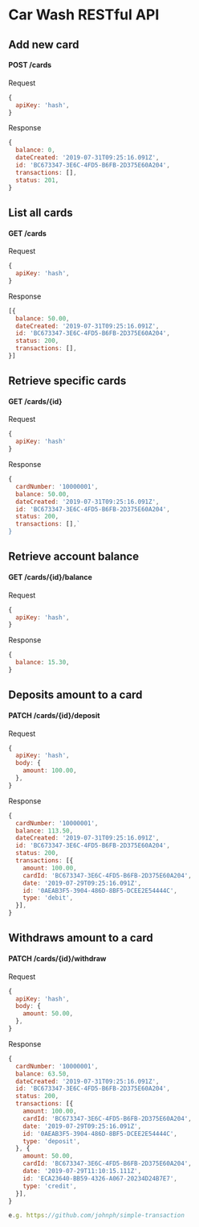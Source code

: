 # Car Wash RESTful API

## Add new card
#### **POST /cards**

Request
```javascript
{
  apiKey: 'hash',
}
```

Response
```javascript
{
  balance: 0,
  dateCreated: '2019-07-31T09:25:16.091Z',
  id: 'BC673347-3E6C-4FD5-B6FB-2D375E60A204',
  transactions: [],
  status: 201,
}
```

## List all cards
#### **GET /cards**

Request 
```javascript
{
  apiKey: 'hash',
}
```

Response
```javascript
[{
  balance: 50.00,
  dateCreated: '2019-07-31T09:25:16.091Z',
  id: 'BC673347-3E6C-4FD5-B6FB-2D375E60A204',
  status: 200,
  transactions: [],
}]
```

## Retrieve specific cards
#### **GET /cards/{id}**

Request 
```javascript
{
  apiKey: 'hash'
}
```
Response
```javascript
{
  cardNumber: '10000001',
  balance: 50.00,
  dateCreated: '2019-07-31T09:25:16.091Z',
  id: 'BC673347-3E6C-4FD5-B6FB-2D375E60A204',
  status: 200,
  transactions: [],`
}
```

## Retrieve account balance
#### **GET /cards/{id}/balance**

Request 
```javascript
{
  apiKey: 'hash',
}
```
Response
```javascript
{
  balance: 15.30,
}
```

## Deposits amount to a card
#### **PATCH /cards/{id}/deposit**

Request 
```javascript
{
  apiKey: 'hash',
  body: {
    amount: 100.00,
  },
}
```
Response
```javascript
{
  cardNumber: '10000001',
  balance: 113.50,
  dateCreated: '2019-07-31T09:25:16.091Z',
  id: 'BC673347-3E6C-4FD5-B6FB-2D375E60A204',
  status: 200,
  transactions: [{
    amount: 100.00,
    cardId: 'BC673347-3E6C-4FD5-B6FB-2D375E60A204',
    date: '2019-07-29T09:25:16.091Z',
    id: '0AEAB3F5-3904-486D-8BF5-DCEE2E54444C',
    type: 'debit',
  }],
}
```


## Withdraws amount to a card
#### **PATCH /cards/{id}/withdraw**

Request 
```javascript
{
  apiKey: 'hash',
  body: {
    amount: 50.00,
  },
}
```
Response
```javascript
{
  cardNumber: '10000001',
  balance: 63.50,
  dateCreated: '2019-07-31T09:25:16.091Z',
  id: 'BC673347-3E6C-4FD5-B6FB-2D375E60A204',
  status: 200,
  transactions: [{
    amount: 100.00,
    cardId: 'BC673347-3E6C-4FD5-B6FB-2D375E60A204',
    date: '2019-07-29T09:25:16.091Z',
    id: '0AEAB3F5-3904-486D-8BF5-DCEE2E54444C',
    type: 'deposit',
  }, {
    amount: 50.00,
    cardId: 'BC673347-3E6C-4FD5-B6FB-2D375E60A204',
    date: '2019-07-29T11:10:15.111Z',
    id: 'ECA23640-BB59-4326-A067-20234D24B7E7',
    type: 'credit',
  }],
}

e.g. https://github.com/johnph/simple-transaction
